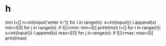 # h
min 
l=[]
n=int(input('enter n:'))
for i in range(n):
    x=int(input())
    l.append(x)
    min=l[0]
    for j in range(n):
        if l[i]<min:
            min=l[i]
            print(min)
            l=[]
for i in range(n):
    x=int(input())
    l.append(x)
    max=l[0]
    for j in range(n):
        if l[i]>max:
            max=l[i]
            print(max)

